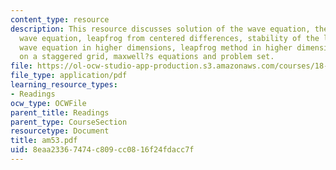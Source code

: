 ```yaml
---
content_type: resource
description: This resource discusses solution of the wave equation, the semidiscrete
  wave equation, leapfrog from centered differences, stability of the leapfrog method,
  wave equation in higher dimensions, leapfrog method in higher dimensions, leapfrog
  on a staggered grid, maxwell?s equations and problem set.
file: https://ol-ocw-studio-app-production.s3.amazonaws.com/courses/18-086-mathematical-methods-for-engineers-ii-spring-2006/8eaa23367474c809cc0816f24fdacc7f_am53.pdf
file_type: application/pdf
learning_resource_types:
- Readings
ocw_type: OCWFile
parent_title: Readings
parent_type: CourseSection
resourcetype: Document
title: am53.pdf
uid: 8eaa2336-7474-c809-cc08-16f24fdacc7f
---
```

